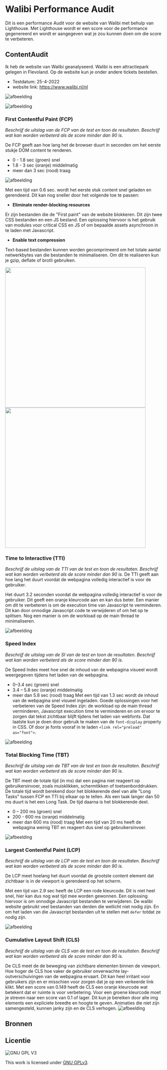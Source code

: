 
# Walibi Performance Audit
Dit is een performance Audit voor de website van Walibi met behulp van Lighthouse. Met Lighthouse wordt er een score voor de performance gegenereerd en wordt er aangegeven wat je zou kunnen doen om die score te verbeteren. 




## ContentAudit
Ik heb de website van Walibi geanalyseerd. Walibi is een attractiepark gelegen in Flevoland. Op de website kun je onder andere tickets bestellen. 

- Testdatum: 25-4-2022
- website link: https://www.walibi.nl/nl

![afbeelding](https://user-images.githubusercontent.com/26089533/165131280-a382c5eb-1f2d-4faf-96fd-152056cef922.png)

![afbeelding](https://user-images.githubusercontent.com/26089533/165129977-0cef0be2-53b3-4853-9cef-c4aea0fe09b6.png)

### First Contentful Paint (FCP)
_Beschrijf de uitslag van de FCP van de test en toon de resultaten. Beschrijf wat kan worden verbeterd als de score minder dan 90 is._

De FCP geeft aan hoe lang het de browser duurt in seconden om het eerste stukje DOM content te renderen. 
* 0 - 1.8 sec (groen) snel
* 1.8 - 3 sec (oranje) middelmatig
* meer dan 3 sec (rood) traag

![afbeelding](https://user-images.githubusercontent.com/26089533/165137776-5688122b-0d31-4b47-8851-4ccc92004690.png)

Met een tijd van 0.6 sec. wordt het eerste stuk content snel geladen en gerendeerd. Dit kan nog sneller door het volgende toe te passen:
- **Eliminate render-blocking resources**

Er zijn bestanden die de "First paint" van de website blokkeren. Dit zijn twee CSS bestanden en een JS bestand. Een oplossing hiervoor is het gebruik van modules voor critical CSS en JS of om bepaalde assets asynchroon in te laden met Javascript.
- **Enable text compression**

Text-based bestanden kunnen worden gecomprimeerd om het totale aantal netwerkbytes van die bestanden te minimaliseren. Om dit te realiseren kun je gzip, deflate of brotli gebruiken.

<img width="450" src="https://user-images.githubusercontent.com/26089533/165138739-d7f91594-eb51-4a73-a887-9106584dac51.png" />

<img width="450" src="https://user-images.githubusercontent.com/26089533/165138803-7a448703-6171-4dc3-be3a-5233999544fc.png" />



### Time to Interactive (TTI)
_Beschrijf de uitslag van de TTI van de test en toon de resultaten. Beschrijf wat kan worden verbeterd als de score minder dan 90 is._
De TTI geeft aan hoe lang het duurt voordat de webpagina volledig interactief is voor de gebruiker.

Het duurt 3.2 seconden voordat de webpagina volledig interactief is voor de gebruiker. Dit geeft een oranje kleurcode aan en kan dus beter. Een manier om dit te verbeteren is om de execution time van Javascript te verminderen. Dit kan door onnodige Javascript code te verwijderen of om het op te splitsen. Nog een manier is om de workload op de main thread te minimaliseren.

![afbeelding](https://user-images.githubusercontent.com/26089533/165152352-e1fd945c-b721-4d02-a310-008e82735405.png)


### Speed Index
_Beschrijf de uitslag van de SI van de test en toon de resultaten. Beschrijf wat kan worden verbeterd als de score minder dan 90 is._

De Speed Index meet hoe snel de inhoud van de webpagina visueel wordt weergegeven tijdens het laden van de webpagina.
* 0–3.4 sec	(groen) snel
* 3.4 – 5.8 sec	(oranje) middelmatig
* meer dan 5.8 sec (rood) traag
Met een tijd van 1.3 sec wordt de inhoud van de webpagina snel visueel ingeladen. Goede oplossingen voor het verbeteren van de Speed Index zijn: de workload op de main thread verminderen, Javascript execution time te verminderen en om ervoor te zorgen dat tekst zichtbaar blijft tijdens het laden van webfonts.
Dat laatste kun je doen door gebruik te maken van de `font-display` property in CSS. Of door je fonts vooraf in te laden `<link rel="preload" as="font">`.

![afbeelding](https://user-images.githubusercontent.com/26089533/165154349-f8d0ad49-1268-456f-9cef-fcd0699ee8b3.png)


### Total Blocking Time (TBT)
_Beschrijf de uitslag van de TBT van de test en toon de resultaten. Beschrijf wat kan worden verbeterd als de score minder dan 90 is._

De TBT meet de totale tijd (in ms) dat een pagina niet reageert op gebruikersinvoer, zoals muisklikken, schermtikken of toetsenborddrukken. De totale tijd wordt berekend door het blokkerende deel van alle "Long Tasks" tussen FCP en TTI bij elkaar op te tellen. Als een taak langer dan 50 ms duurt is het een Long Task. De tijd daarna is het blokkerende deel. 
* 0 – 200 ms	(groen) snel
* 200 - 600 ms	(oranje) middelmatig
* meer dan 600 ms	(rood) traag
Met een tijd van 20 ms heeft de webpagina weinig TBT en reageert dus snel op gebruikersinvoer.

![afbeelding](https://user-images.githubusercontent.com/26089533/165157364-0423e559-2890-4a97-8a61-eae4288920d5.png)


### Largest Contentful Paint (LCP)
_Beschrijf de uitslag van de LCP van de test en toon de resultaten. Beschrijf wat kan worden verbeterd als de score minder dan 90 is._

De LCP meet hoelang het duurt voordat de grootste content element dat zichtbaar is in de viewport is gerendeerd op het scherm.

Met een tijd van 2.9 sec heeft de LCP een rode kleurcode. Dit is niet heel snel, hier kan dus nog wat tijd mee worden gewonnen. Een oplossing hiervoor is om onnodige Javascript bestanden te verwijderen. De walibi website gebruikt veel bestanden van derden die wellicht niet nodig zijn. En om het laden van die Javascript bestanden uit te stellen met `defer` totdat ze nodig zijn.

![afbeelding](https://user-images.githubusercontent.com/26089533/165159710-4e2cfd40-b778-4dd1-8482-d38baf16031e.png)


### Cumulative Layout Shift (CLS)
_Beschrijf de uitslag van de CLS van de test en toon de resultaten. Beschrijf wat kan worden verbeterd als de score minder dan 90 is._

De CLS meet de de beweging van zichtbare elementen binnen de viewport. Hoe hoger de CLS hoe vaker de gebruiker onverwachte lay-outverschuivingen van de webpagina ervaart. Dit kan heel irritant voor gebruikers zijn en er misschien voor zorgen dat je op een verkeerde link klikt. 
Met een score van 0.149 heeft de CLS een oranje kleurcode wat betekent dat er ruimte is voor verbetering. Voor een groene kleurcode moet je streven naar een score van 0.1 of lager.
Dit kun je bereiken door alle img elements een expliciete breedte en hoogte te geven. Animaties die niet zijn samengesteld, kunnen janky zijn en de CLS verhogen.
![afbeelding](https://user-images.githubusercontent.com/26089533/165164844-c3848a68-4f92-47ea-af5c-34b8fbfd5094.png)


## Bronnen

## Licentie

![GNU GPL V3](https://www.gnu.org/graphics/gplv3-127x51.png)

This work is licensed under [GNU GPLv3](./LICENSE).
